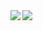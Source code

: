 <!-- ![GitHub Stats Card](https://github-readme-stats.vercel.app/api?username=take8&show_icons=true&count_private=true&theme=tokyonight) -->

<!-- ![GitHub Extra Pins](https://github-readme-stats.vercel.app/api/pin/?username=take8&repo=express-typescript-ddd&theme=tokyonight) -->

<!-- ![Top Languages Card](https://github-readme-stats.vercel.app/api/top-langs/?username=take8&theme=tokyonight) -->

<!-- ![Top Languages Card (Compact layout)](https://github-readme-stats.vercel.app/api/top-langs/?username=take8&layout=compact&theme=tokyonight) -->

<a href="https://github.com/anuraghazra/github-readme-stats">
  <img align="left" src="https://github-readme-stats.vercel.app/api?username=take8&count_private=true&show_icons=true&theme=tokyonight" />
</a>
<a href="https://github.com/anuraghazra/github-readme-stats">
  <img align="left" src="https://github-readme-stats.vercel.app/api/top-langs/?username=take8&theme=tokyonight" />
</a>
